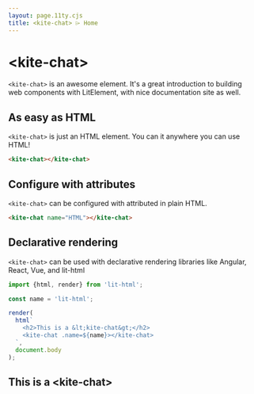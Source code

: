 ```yaml
---
layout: page.11ty.cjs
title: <kite-chat> ⌲ Home
---
```


# &lt;kite-chat>

`<kite-chat>` is an awesome element. It's a great introduction to building web components with LitElement, with nice documentation site as well.

## As easy as HTML

<section class="columns">
  <div>

`<kite-chat>` is just an HTML element. You can it anywhere you can use HTML!

```html
<kite-chat></kite-chat>
```

  </div>
  <div>

<kite-chat></kite-chat>

  </div>
</section>

## Configure with attributes

<section class="columns">
  <div>

`<kite-chat>` can be configured with attributed in plain HTML.

```html
<kite-chat name="HTML"></kite-chat>
```

  </div>
  <div>

<kite-chat name="HTML"></kite-chat>

  </div>
</section>

## Declarative rendering

<section class="columns">
  <div>

`<kite-chat>` can be used with declarative rendering libraries like Angular, React, Vue, and lit-html

```js
import {html, render} from 'lit-html';

const name = 'lit-html';

render(
  html`
    <h2>This is a &lt;kite-chat&gt;</h2>
    <kite-chat .name=${name}></kite-chat>
  `,
  document.body
);
```

  </div>
  <div>

<h2>This is a &lt;kite-chat&gt;</h2>
<kite-chat name="lit-html"></kite-chat>

  </div>
</section>

